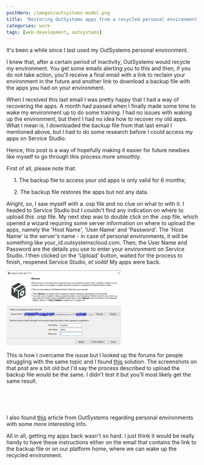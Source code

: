 ```yaml
---
postHero: /images/outsystems-model.png
title: 'Restoring OutSystems apps from a recycled personal environment'
categories: work
tags: [web-development, outsystems]
---
```


It's been a while since I last used my OutSystems personal environment.

I knew that, after a certain period of inactivity, OutSystems would recycle my
environment. You get some emails alerting you to this and then, if you do not
take action, you'll receive a final email with a link to reclaim your environment
in the future and another link to download a backup file with the apps you had
on your environment.

When I received this last email I was pretty happy that I had a way of recovering
the apps. A month had passed when I finally made some time to wake my environment
up to do some training. I had no issues with waking up the environment, but then!
I had no idea how to recover my old apps. What I mean is, I downloaded the backup
file from that last email I mentioned above, but I had to do some research before
I could access my apps on Service Studio.

Hence, this post is a way of hopefully making it easier for future newbies like
myself to go through this process more smoothly.

First of all, please note that:

&nbsp;&nbsp;&nbsp;&nbsp; 1. The backup file to access your old apps is only valid for 6 months;

&nbsp;&nbsp;&nbsp;&nbsp; 2. The backup file restores the apps but not any data.

Alright, so, I saw myself with a .osp file and no clue on what to with it. I
headed to Service Studio but I couldn't find any indication on where to upload
this .osp file. My next step was to double click on the .osp file, which opened
a wizard requiring some server information on where to upload the apps, namely
the 'Host Name', 'User Name' and 'Password'. The 'Host Name' is the server's name -
in case of personal environments, it will be something like
your_id.outsystemscloud.com. Then, the User Name and Password are the details
you use to enter your environment on Service Studio. I then clicked on the
'Upload' button, waited for the process to finish, reopened Service Studio,
*et voilà!* My apps were back.

<img class="pull-left" src="/images/osp-file.png"
alt="osp file wizard" style="width: 60%;">

This is how I overcame the issue but I looked up the forums for people struggling
with the same topic and I found
[this](https://www.outsystems.com/forums/discussion/16839/space-reclaimed-i-have-backup-how-do-i-load-from-backup/)
solution. The screenshots on that post are a bit old but I'd say the process
described to upload the backup file would be the same. I didn't test it but
you'll most likely get the same result.

<br>
<br>
<br>

I also found
[this](https://success.outsystems.com/Support/Personal_Environment/What's_an_OutSystems_personal_environment%3F)
article from OutSystems regarding personal environments with some more
interesting info.

All in all, getting my apps back wasn't so hard. I just think it would be really
handy to have these instructions either on the email that contains the link to
the backup file or on our platform home, where we can wake up the recycled
environment.
